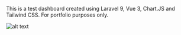 This is a test dashboard created using Laravel 9, Vue 3, Chart.JS and Tailwind CSS. For portfolio purposes only.

![alt text](https://media.giphy.com/media/9JeqbZlcFOhKkLGcaX/giphy.gif)
